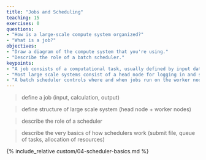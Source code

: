 ```yaml
---
title: "Jobs and Scheduling"
teaching: 15
exercises: 0
questions:
- "How is a large-scale compute system organized?"
- "What is a job?"
objectives:
- "Draw a diagram of the compute system that you're using."
- "Describe the role of a batch scheduler."
keypoints:
- "A job consists of a computational task, usually defined by input data and a piece of software, producing output data."  
- "Most large scale systems consist of a head node for logging in and submitting jobs, where jobs are performed on worker nodes."  
- "A batch scheduler controls where and when jobs run on the worker nodes."  
---
```


> define a job (input, calculation, output)

> define structure of large scale system (head node + worker nodes)

> describe the role of a scheduler

> describe the very basics of how schedulers work 
> (submit file, queue of tasks, allocation of resources)

{% include_relative custom/04-scheduler-basics.md %}

